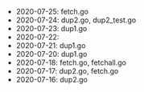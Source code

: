 * 2020-07-25: fetch.go
* 2020-07-24: dup2.go, dup2_test.go
* 2020-07-23: dup1.go
* 2020-07-22:
* 2020-07-21: dup1.go
* 2020-07-20: dup1.go
* 2020-07-18: fetch.go, fetchall.go
* 2020-07-17: dup2.go, fetch.go
* 2020-07-16: dup2.go
